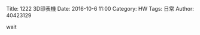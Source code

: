 Title: 1222 3D印表機
Date: 2016-10-6 11:00
Category: HW
Tags: 日常
Author: 40423129



<!-- PELICAN_END_SUMMARY -->

wait
